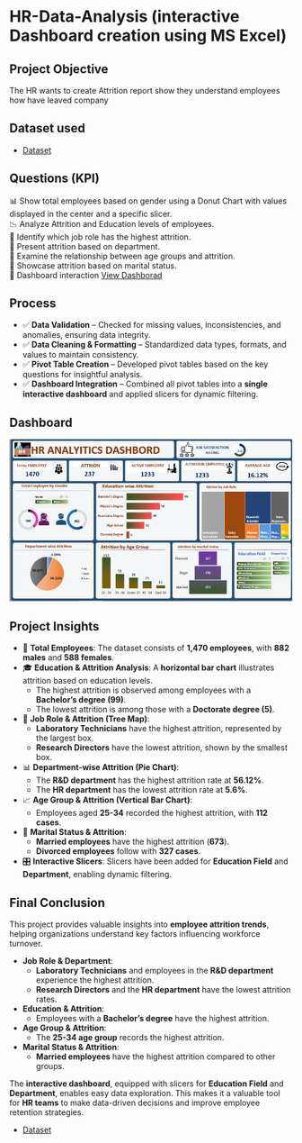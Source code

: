 # HR-Data-Analysis (interactive Dashboard creation using MS Excel)
## Project Objective
The HR wants to create Attrition report show they understand employees how have leaved company 

## Dataset used 
- <a href="https://github.com/RohitKumar649/HR-Excel-Dashboard/blob/main/HR%20Excel%20Project.xlsx">Dataset</a>


## Questions (KPI)
📊 Show total employees based on gender using a Donut Chart with values displayed in the center and a specific slicer.<br />
📉 Analyze Attrition and Education levels of employees.<br />
💼 Identify which job role has the highest attrition.<br />
🏢 Present attrition based on department.<br />
📆 Examine the relationship between age groups and attrition.<br />
💍 Showcase attrition based on marital status.<br />
🔗 Dashboard interaction <a href="https://github.com/RohitKumar649/HR-Excel-Dashboard/blob/main/Screenshot%20HR%20Deshbord.png">View Dashborad</a>


## Process  
- ✅ **Data Validation** – Checked for missing values, inconsistencies, and anomalies, ensuring data integrity.  
- ✅ **Data Cleaning & Formatting** – Standardized data types, formats, and values to maintain consistency.  
- ✅ **Pivot Table Creation** – Developed pivot tables based on the key questions for insightful analysis.  
- ✅ **Dashboard Integration** – Combined all pivot tables into a **single interactive dashboard** and applied slicers for dynamic filtering. 

## Dashboard
![Screenshot (495)](https://github.com/RohitKumar649/HR-Excel-Dashboard/blob/main/Screenshot%20HR%20Deshbord.png)

## Project Insights  

- 👥 **Total Employees**: The dataset consists of **1,470 employees**, with **882 males** and **588 females**.  
- 🎓 **Education & Attrition Analysis**: A **horizontal bar chart** illustrates attrition based on education levels.  
  - The highest attrition is observed among employees with a **Bachelor’s degree (99)**.  
  - The lowest attrition is among those with a **Doctorate degree (5)**.  
- 🌳 **Job Role & Attrition (Tree Map)**:  
  - **Laboratory Technicians** have the highest attrition, represented by the largest box.  
  - **Research Directors** have the lowest attrition, shown by the smallest box.  
- 📊 **Department-wise Attrition (Pie Chart)**:  
  - The **R&D department** has the highest attrition rate at **56.12%**.  
  - The **HR department** has the lowest attrition rate at **5.6%**.  
- 📈 **Age Group & Attrition (Vertical Bar Chart)**:  
  - Employees aged **25-34** recorded the highest attrition, with **112 cases**.  
- 💍 **Marital Status & Attrition**:  
  - **Married employees** have the highest attrition (**673**).  
  - **Divorced employees** follow with **327 cases**.  
- 🎛 **Interactive Slicers**: Slicers have been added for **Education Field** and **Department**, enabling dynamic filtering.
  
## Final Conclusion  

This project provides valuable insights into **employee attrition trends**, helping organizations understand key factors influencing workforce turnover.  

- **Job Role & Department**:  
  - **Laboratory Technicians** and employees in the **R&D department** experience the highest attrition.  
  - **Research Directors** and the **HR department** have the lowest attrition rates.  
- **Education & Attrition**:  
  - Employees with a **Bachelor’s degree** have the highest attrition.  
- **Age Group & Attrition**:  
  - The **25-34 age group** records the highest attrition.  
- **Marital Status & Attrition**:  
  - **Married employees** have the highest attrition compared to other groups.  

The **interactive dashboard**, equipped with slicers for **Education Field** and **Department**, enables easy data exploration. This makes it a valuable tool for **HR teams** to make data-driven decisions and improve employee retention strategies.  


- <a href="https://github.com/RohitKumar649/HR-Excel-Dashboard/blob/main/HR%20Excel%20Project.xlsx">Dataset</a>
